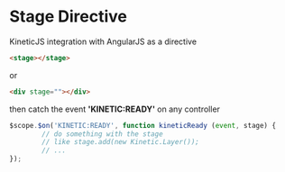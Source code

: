 Stage Directive
===============

KineticJS integration with AngularJS as a directive

```html
<stage></stage>
```

or

```html
<div stage=""></div>
```

then catch the event **'KINETIC:READY'** on any controller

```js
$scope.$on('KINETIC:READY', function kineticReady (event, stage) {
		// do something with the stage
		// like stage.add(new Kinetic.Layer());
		// ...
});
```
